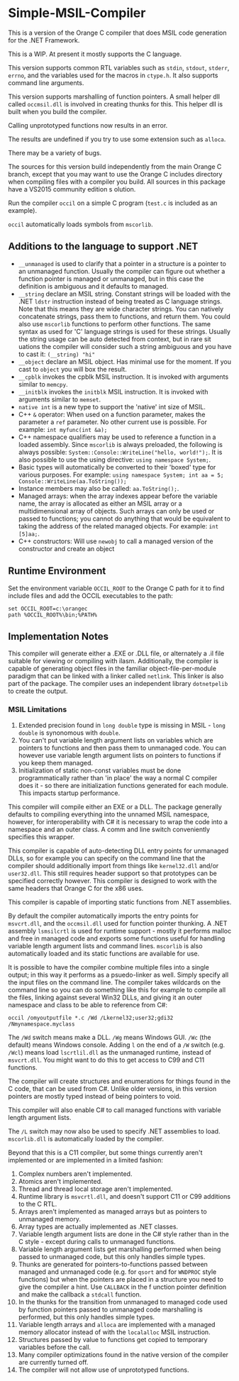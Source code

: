 # Simple-MSIL-Compiler

This is a version of the Orange C compiler that does MSIL code generation for the .NET Framework.

This is a WIP.  At present it mostly supports the C language.  

This version supports common RTL variables such as `stdin`, `stdout`, `stderr`, `errno`, and the variables used for the macros in `ctype.h`.   It also supports command line arguments.
 
This version supports marshalling of function pointers.  A small helper dll called `occmsil.dll` is involved in creating thunks for this.  This helper dll is built when you build the compiler. 

Calling unprototyped functions now results in an error.

The results are undefined if you try to use some extension such as `alloca`.

There may be a variety of bugs.

The sources for this version build independently from the main Orange C branch, except that you may want to use the Orange C includes directory when compiling files with a compiler you build.   All sources in this package have a VS2015 community edition s
olution.

Run the compiler `occil` on a simple C program (`test.c` is included as an example).

`occil` automatically loads symbols from `mscorlib`.

## Additions to the language to support .NET

* `__unmanaged` is used to clarify that a pointer in a structure is a pointer to an unmanaged function.   Usually the compiler can figure out whether a function pointer is managed or unmanaged, but in this case the definition is ambiguous 	and it defaults
 to managed.
* `__string` declare an MSIL string.  Constant strings will be loaded with the .NET `ldstr` instruction instead of being treated as C language strings.  Note that this means they are wide character strings.  You can natively concatenate strings, pass them to functions, and return them.  You could also use `mscorlib` functions to perform other functions.  The same syntax as used for 'C' language strings is used for these strings.   Usually the string usage can be auto detected from context, but in rare sit
uations the compiler will consider such a string ambiguous and you have to cast it:   `(__string) "hi"`
* `__object` declare an MSIL object.  Has minimal use for the moment.   If you cast to `object` you will box the result.
* `__cpblk` invokes the cpblk MSIL instruction.   It is invoked with arguments similar to `memcpy`.
*  `__initblk` invokes the `initblk` MSIL instruction.   It is invoked with arguments similar to `memset`.
*  `native int` is a new type to support the 'native' int size of MSIL.
*  C++ `&` operator: When used on a function parameter, makes the parameter a `ref` parameter.  No other current use is possible.   For example: `int myfunc(int &a);`
*  C++ namespace qualifiers may be used to reference a function in a loaded assembly.  Since `mscorlib` is always preloaded, the following is always possible:   `System::Console::WriteLine("hello, world!");`.   It is also possible to use the using directive:  `using namespace System;`.
*  Basic types will automatically be converted to their 'boxed' type for various purposes.   For example:
	`using namespace System;
	int aa = 5;
	Console::WriteLine(aa.ToString());`
* Instance members may also be called: `aa.ToString();`.
* Managed arrays: when the array indexes appear before the variable name, the array is allocated as either an MSIL array or a multidimensional array of objects.   Such arrays can only be used or passed to functions; you cannot do anything that would be equivalent to taking the address of the related managed objects. For example: `int [5]aa;`.
* C++ constructors: Will use `newobj` to call a managed version of the constructor and create an object

## Runtime Environment
Set the environment variable `OCCIL_ROOT` to the Orange C path for it to find include files and add the OCCIL executables to the path:

    set OCCIL_ROOT=c:\orangec
    path %OCCIL_ROOT%\bin;%PATH%

## Implementation Notes
This compiler will generate either a .EXE or .DLL file, or alternately a .il file suitable for viewing or compiling with ilasm.   Additionally, the compiler is capable of generating object files in the familiar object-file-per-module paradigm that can be linked with a linker called `netlink`.   This linker is also part of the package.   The compiler uses an independent library `dotnetpelib` to create the output.

### MSIL Limitations
1) Extended precision found in `long double` type is missing  in MSIL - `long double` is synonomous with `double`.
2) You can't put variable length argument lists on variables which are pointers to functions and then pass them to unmanaged code.  You can however use variable length argument lists on pointers to functions if you keep them managed.
3) Initialization of static non-const variables must be done programmatically rather than 'in place' the way a normal C compiler does it - so there are initialization functions generated for each module.   This impacts startup performance.

This compiler will compile either an EXE or a DLL.  The package generally defaults to compiling everything into the unnamed MSIL namespace, however, for interoperability with C# it is necessary to wrap the code into a namespace and an outer class.  A comm
and line switch conveniently specifies this wrapper.

This compiler is capable of auto-detecting DLL entry points for unmanaged DLLs, so for example you can specify on the command line that the compiler should additionally import from things like `kernel32.dll` and/or `user32.dll`.   This still requires header support so that prototypes can be specified correctly however.   This compiler is designed to work with the same headers that Orange C for the x86 uses.  

This compiler is capable of importing static functions from .NET assemblies.

By default the compiler automatically imports the entry points for `msvcrt.dll`, and the `occmsil.dll` used for function pointer thunking.  A .NET assembly `lsmsilcrtl` is used for runtime support - mostly it performs malloc and free in managed code and exports some functions useful for handling variable length argument lists and command lines.  `mscorlib`
is also automatically loaded and its static functions are available for use.

It is possible to have the compiler combine multiple files into a single output; in this way it performs as a psuedo-linker as well.   Simply specify all the input files on the command line.   The compiler takes wildcards on the command line so you can do something like this for example to compile all the files, linking against several Win32 DLLs, and giving it an outer namespace and class to be able to reference from C#:   

    occil /omyoutputfile *.c /Wd /Lkernel32;user32;gdi32 /Nmynamespace.myclass

The `/Wd` switch means make a DLL.  `/Wg` means Windows GUI.   `/Wc` (the default) means Windows console.   Adding `l` on the end of a `/W` switch (e.g. `/Wcl`) means load
`lscrtlil.dll` as the unmanaged runtime, instead of `msvcrt.dll`.   You might want to do this to get access to C99 and C11 functions.

The compiler will create structures and enumerations for things found in the C code, that can be used from C#.   Unlike older versions, in this version pointers are mostly typed instead of being pointers to void.

This compiler will also enable C# to call managed functions with variable length argument lists.  

The `/L` switch may now also be used to specify .NET assemblies to load.  `mscorlib.dll` is automatically loaded by the compiler.

Beyond that this is a C11 compiler, but some things currently aren't implemented or are implemented in a limited fashion:

1) Complex numbers aren't implemented.
2) Atomics aren't implemented.
3) Thread and thread local storage aren't implemented.
4) Runtime library is `msvcrtl.dll`, and doesn't support C11 or C99 additions to the C RTL.
5) Arrays aren't implemented as managed arrays but as pointers to unmanaged memory.
6) Array types are actually implemented as .NET classes.
7) Variable length argument lists are done in the C# style rather than in the C style - except during calls to unmanaged functions.
8) Variable length argument lists get marshalling performed when being passed to unmanaged code, but this only handles simple types.
9) Thunks are generated for pointers-to-functions passed between managed and unmanaged code (e.g. for `qsort` and for `WNDPROC` style functions) but when the pointers are placed in a structure you need to give the compiler a hint.  Use `CALLBACK` in the f
unction pointer definition and make the callback a `stdcall` function.
10) In the thunks for the transition from unmanaged to managed code used by function pointers passed to unmanaged code marshalling is performed, but this only handles simple types.
11) Variable length arrays and `alloca` are implemented with a managed memory allocator instead of with the `localalloc` MSIL instruction.
12) Structures passed by value to functions get copied to temporary variables before the call.
13) Many compiler optimizations found in the native version of the compiler are currently turned off.
14) The compiler will not allow use of unprototyped functions.
